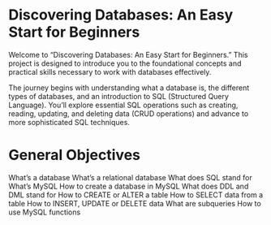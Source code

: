 # Discovering Databases: An Easy Start for Beginners
Welcome to “Discovering Databases: An Easy Start for Beginners.” This project is designed to introduce you to the foundational concepts and practical skills necessary to work with databases effectively.

The journey begins with understanding what a database is, the different types of databases, and an introduction to SQL (Structured Query Language). You’ll explore essential SQL operations such as creating, reading, updating, and deleting data (CRUD operations) and advance to more sophisticated SQL techniques.

# General Objectives
What’s a database
What’s a relational database
What does SQL stand for
What’s MySQL
How to create a database in MySQL
What does DDL and DML stand for
How to CREATE or ALTER a table
How to SELECT data from a table
How to INSERT, UPDATE or DELETE data
What are subqueries
How to use MySQL functions